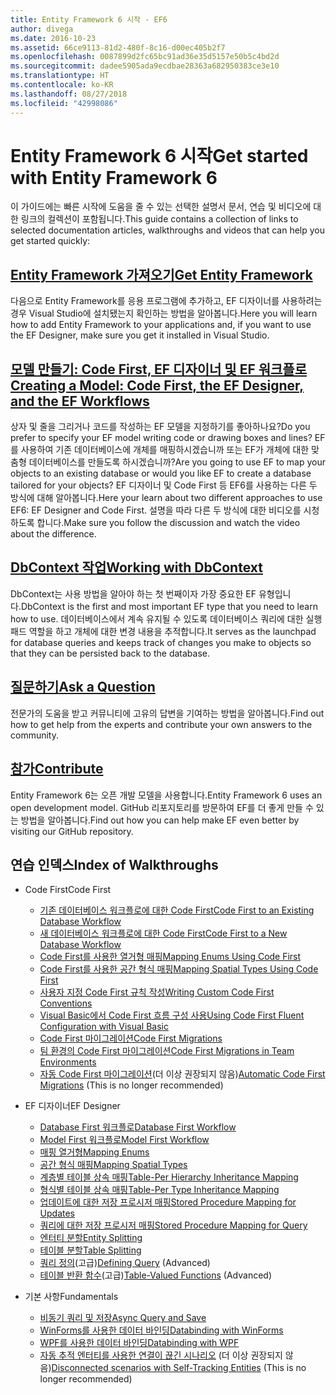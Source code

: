 ```yaml
---
title: Entity Framework 6 시작 - EF6
author: divega
ms.date: 2016-10-23
ms.assetid: 66ce9113-81d2-480f-8c16-d00ec405b2f7
ms.openlocfilehash: 0087899d2fc65bc91ad36e35d5157e50b5c4bd2d
ms.sourcegitcommit: dadee5905ada9ecdbae28363a682950383ce3e10
ms.translationtype: HT
ms.contentlocale: ko-KR
ms.lasthandoff: 08/27/2018
ms.locfileid: "42998086"
---
```

# <a name="get-started-with-entity-framework-6"></a><span data-ttu-id="aeae0-102">Entity Framework 6 시작</span><span class="sxs-lookup"><span data-stu-id="aeae0-102">Get started with Entity Framework 6</span></span>

<span data-ttu-id="aeae0-103">이 가이드에는 빠른 시작에 도움을 줄 수 있는 선택한 설명서 문서, 연습 및 비디오에 대한 링크의 컬렉션이 포함됩니다.</span><span class="sxs-lookup"><span data-stu-id="aeae0-103">This guide contains a collection of links to selected documentation articles, walkthroughs and videos that can help you get started quickly:</span></span>

## <a name="get-entity-frameworkef6fundamentalsinstallmd"></a>[<span data-ttu-id="aeae0-104">Entity Framework 가져오기</span><span class="sxs-lookup"><span data-stu-id="aeae0-104">Get Entity Framework</span></span>](~/ef6/fundamentals/install.md)
<span data-ttu-id="aeae0-105">다음으로 Entity Framework를 응용 프로그램에 추가하고, EF 디자이너를 사용하려는 경우 Visual Studio에 설치됐는지 확인하는 방법을 알아봅니다.</span><span class="sxs-lookup"><span data-stu-id="aeae0-105">Here you will learn how to add Entity Framework to your applications and, if you want to use the EF Designer, make sure you get it installed in Visual Studio.</span></span>

## <a name="creating-a-model-code-first-the-ef-designer-and-the-ef-workflowsef6modelingindexmd"></a>[<span data-ttu-id="aeae0-106">모델 만들기: Code First, EF 디자이너 및 EF 워크플로</span><span class="sxs-lookup"><span data-stu-id="aeae0-106">Creating a Model: Code First, the EF Designer, and the EF Workflows</span></span>](~/ef6/modeling/index.md)
<span data-ttu-id="aeae0-107">상자 및 줄을 그리거나 코드를 작성하는 EF 모델을 지정하기를 좋아하나요?</span><span class="sxs-lookup"><span data-stu-id="aeae0-107">Do you prefer to specify your EF model writing code or drawing boxes and lines?</span></span>
<span data-ttu-id="aeae0-108">EF를 사용하여 기존 데이터베이스에 개체를 매핑하시겠습니까 또는 EF가 개체에 대한 맞춤형 데이터베이스를 만들도록 하시겠습니까?</span><span class="sxs-lookup"><span data-stu-id="aeae0-108">Are you going to use EF to map your objects to an existing database or would you like EF to create a database tailored for your objects?</span></span>
<span data-ttu-id="aeae0-109">EF 디자이너 및 Code First 등 EF6를 사용하는 다른 두 방식에 대해 알아봅니다.</span><span class="sxs-lookup"><span data-stu-id="aeae0-109">Here your learn about two different approaches to use EF6: EF Designer and Code First.</span></span>
<span data-ttu-id="aeae0-110">설명을 따라 다른 두 방식에 대한 비디오를 시청하도록 합니다.</span><span class="sxs-lookup"><span data-stu-id="aeae0-110">Make sure you follow the discussion and watch the video about the difference.</span></span>

## <a name="working-with-dbcontextef6fundamentalsworking-with-dbcontextmd"></a>[<span data-ttu-id="aeae0-111">DbContext 작업</span><span class="sxs-lookup"><span data-stu-id="aeae0-111">Working with DbContext</span></span>](~/ef6/fundamentals/working-with-dbcontext.md)
<span data-ttu-id="aeae0-112">DbContext는 사용 방법을 알아야 하는 첫 번째이자 가장 중요한 EF 유형입니다.</span><span class="sxs-lookup"><span data-stu-id="aeae0-112">DbContext is the first and most important EF type that you need to learn how to use.</span></span> <span data-ttu-id="aeae0-113">데이터베이스에서 계속 유지될 수 있도록 데이터베이스 쿼리에 대한 실행 패드 역할을 하고 개체에 대한 변경 내용을 추적합니다.</span><span class="sxs-lookup"><span data-stu-id="aeae0-113">It serves as the launchpad for database queries and keeps track of changes you make to objects so that they can be persisted back to the database.</span></span>

## <a name="ask-a-questionef6resourcesget-helpmd"></a>[<span data-ttu-id="aeae0-114">질문하기</span><span class="sxs-lookup"><span data-stu-id="aeae0-114">Ask a Question</span></span>](~/ef6/resources/get-help.md)
<span data-ttu-id="aeae0-115">전문가의 도움을 받고 커뮤니티에 고유의 답변을 기여하는 방법을 알아봅니다.</span><span class="sxs-lookup"><span data-stu-id="aeae0-115">Find out how to get help from the experts and contribute your own answers to the community.</span></span>

## <a name="contributehttpgithubcomaspnetentityframework6"></a>[<span data-ttu-id="aeae0-116">참가</span><span class="sxs-lookup"><span data-stu-id="aeae0-116">Contribute</span></span>](http://github.com/aspnet/EntityFramework6/)
<span data-ttu-id="aeae0-117">Entity Framework 6는 오픈 개발 모델을 사용합니다.</span><span class="sxs-lookup"><span data-stu-id="aeae0-117">Entity Framework 6 uses an open development model.</span></span> <span data-ttu-id="aeae0-118">GitHub 리포지토리를 방문하여 EF를 더 좋게 만들 수 있는 방법을 알아봅니다.</span><span class="sxs-lookup"><span data-stu-id="aeae0-118">Find out how you can help make EF even better by visiting our GitHub repository.</span></span>

## <a name="index-of-walkthroughs"></a><span data-ttu-id="aeae0-119">연습 인덱스</span><span class="sxs-lookup"><span data-stu-id="aeae0-119">Index of Walkthroughs</span></span>

- <span data-ttu-id="aeae0-120">Code First</span><span class="sxs-lookup"><span data-stu-id="aeae0-120">Code First</span></span>
  - [<span data-ttu-id="aeae0-121">기존 데이터베이스 워크플로에 대한 Code First</span><span class="sxs-lookup"><span data-stu-id="aeae0-121">Code First to an Existing Database Workflow</span></span>](~/ef6/modeling/code-first/workflows/existing-database.md)
  - [<span data-ttu-id="aeae0-122">새 데이터베이스 워크플로에 대한 Code First</span><span class="sxs-lookup"><span data-stu-id="aeae0-122">Code First to a New Database Workflow</span></span>](~/ef6/modeling/code-first/workflows/new-database.md)
  - [<span data-ttu-id="aeae0-123">Code First를 사용한 열거형 매핑</span><span class="sxs-lookup"><span data-stu-id="aeae0-123">Mapping Enums Using Code First</span></span>](~/ef6/modeling/code-first/data-types/enums.md)
  - [<span data-ttu-id="aeae0-124">Code First를 사용한 공간 형식 매핑</span><span class="sxs-lookup"><span data-stu-id="aeae0-124">Mapping Spatial Types Using Code First</span></span>](~/ef6/modeling/code-first/data-types/spatial.md)
  - [<span data-ttu-id="aeae0-125">사용자 지정 Code First 규칙 작성</span><span class="sxs-lookup"><span data-stu-id="aeae0-125">Writing Custom Code First Conventions</span></span>](~/ef6/modeling/code-first/conventions/custom.md)
  - [<span data-ttu-id="aeae0-126">Visual Basic에서 Code First 흐름 구성 사용</span><span class="sxs-lookup"><span data-stu-id="aeae0-126">Using Code First Fluent Configuration with Visual Basic</span></span>](~/ef6/modeling/code-first/fluent/vb.md)
  - [<span data-ttu-id="aeae0-127">Code First 마이그레이션</span><span class="sxs-lookup"><span data-stu-id="aeae0-127">Code First Migrations</span></span>](~/ef6/modeling/code-first/migrations/index.md)
  - [<span data-ttu-id="aeae0-128">팀 환경의 Code First 마이그레이션</span><span class="sxs-lookup"><span data-stu-id="aeae0-128">Code First Migrations in Team Environments</span></span>](~/ef6/modeling/code-first/migrations/teams.md)
  - <span data-ttu-id="aeae0-129">[자동 Code First 마이그레이션](~/ef6/modeling/code-first/migrations/automatic.md)(더 이상 권장되지 않음)</span><span class="sxs-lookup"><span data-stu-id="aeae0-129">[Automatic Code First Migrations](~/ef6/modeling/code-first/migrations/automatic.md) (This is no longer recommended)</span></span>

- <span data-ttu-id="aeae0-130">EF 디자이너</span><span class="sxs-lookup"><span data-stu-id="aeae0-130">EF Designer</span></span>
  - [<span data-ttu-id="aeae0-131">Database First 워크플로</span><span class="sxs-lookup"><span data-stu-id="aeae0-131">Database First Workflow</span></span>](~/ef6/modeling/designer/workflows/database-first.md)
  - [<span data-ttu-id="aeae0-132">Model First 워크플로</span><span class="sxs-lookup"><span data-stu-id="aeae0-132">Model First Workflow</span></span>](~/ef6/modeling/designer/workflows/model-first.md)
  - [<span data-ttu-id="aeae0-133">매핑 열거형</span><span class="sxs-lookup"><span data-stu-id="aeae0-133">Mapping Enums</span></span>](~/ef6/modeling/designer/data-types/enums.md)
  - [<span data-ttu-id="aeae0-134">공간 형식 매핑</span><span class="sxs-lookup"><span data-stu-id="aeae0-134">Mapping Spatial Types</span></span>](~/ef6/modeling/designer/data-types/spatial.md)
  - [<span data-ttu-id="aeae0-135">계층별 테이블 상속 매핑</span><span class="sxs-lookup"><span data-stu-id="aeae0-135">Table-Per Hierarchy Inheritance Mapping</span></span>](~/ef6/modeling/designer/inheritance/tph.md)
  - [<span data-ttu-id="aeae0-136">형식별 테이블 상속 매핑</span><span class="sxs-lookup"><span data-stu-id="aeae0-136">Table-Per Type Inheritance Mapping</span></span>](~/ef6/modeling/designer/inheritance/tpt.md)
  - [<span data-ttu-id="aeae0-137">업데이트에 대한 저장 프로시저 매핑</span><span class="sxs-lookup"><span data-stu-id="aeae0-137">Stored Procedure Mapping for Updates</span></span>](~/ef6/modeling/designer/stored-procedures/cud.md)
  - [<span data-ttu-id="aeae0-138">쿼리에 대한 저장 프로시저 매핑</span><span class="sxs-lookup"><span data-stu-id="aeae0-138">Stored Procedure Mapping for Query</span></span>](~/ef6/modeling/designer/stored-procedures/query.md)
  - [<span data-ttu-id="aeae0-139">엔터티 분할</span><span class="sxs-lookup"><span data-stu-id="aeae0-139">Entity Splitting</span></span>](~/ef6/modeling/designer/entity-splitting.md)
  - [<span data-ttu-id="aeae0-140">테이블 분할</span><span class="sxs-lookup"><span data-stu-id="aeae0-140">Table Splitting</span></span>](~/ef6/modeling/designer/table-splitting.md)
  - <span data-ttu-id="aeae0-141">[쿼리 정의](~/ef6/modeling/designer/advanced/defining-query.md)(고급)</span><span class="sxs-lookup"><span data-stu-id="aeae0-141">[Defining Query](~/ef6/modeling/designer/advanced/defining-query.md) (Advanced)</span></span>
  - <span data-ttu-id="aeae0-142">[테이블 반환 함수](~/ef6/modeling/designer/advanced/tvfs.md)(고급)</span><span class="sxs-lookup"><span data-stu-id="aeae0-142">[Table-Valued Functions](~/ef6/modeling/designer/advanced/tvfs.md) (Advanced)</span></span>

- <span data-ttu-id="aeae0-143">기본 사항</span><span class="sxs-lookup"><span data-stu-id="aeae0-143">Fundamentals</span></span>
  - [<span data-ttu-id="aeae0-144">비동기 쿼리 및 저장</span><span class="sxs-lookup"><span data-stu-id="aeae0-144">Async Query and Save</span></span>](~/ef6/fundamentals/async.md)
  - [<span data-ttu-id="aeae0-145">WinForms를 사용한 데이터 바인딩</span><span class="sxs-lookup"><span data-stu-id="aeae0-145">Databinding with WinForms</span></span>](~/ef6/fundamentals/databinding/winforms.md)
  - [<span data-ttu-id="aeae0-146">WPF를 사용한 데이터 바인딩</span><span class="sxs-lookup"><span data-stu-id="aeae0-146">Databinding with WPF</span></span>](~/ef6/fundamentals/databinding/wpf.md)
  - <span data-ttu-id="aeae0-147">[자동 추적 엔터티를 사용한 연결이 끊긴 시나리오](~/ef6/fundamentals/disconnected-entities/self-tracking-entities/walkthrough.md) (더 이상 권장되지 않음)</span><span class="sxs-lookup"><span data-stu-id="aeae0-147">[Disconnected scenarios with Self-Tracking Entities](~/ef6/fundamentals/disconnected-entities/self-tracking-entities/walkthrough.md) (This is no longer recommended)</span></span>
